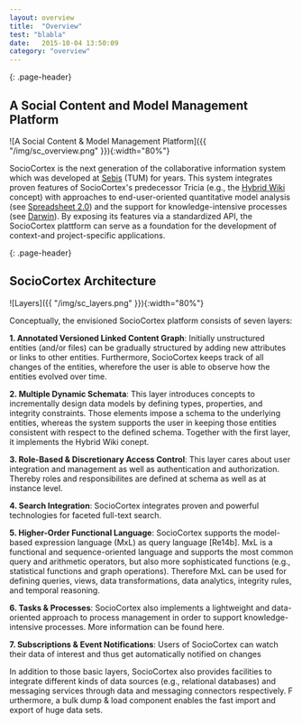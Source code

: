 ```yaml
---
layout: overview
title:  "Overview"
test: "blabla"
date:   2015-10-04 13:50:09
category: "overview"
---
```

{: .page-header}
## A Social Content and Model Management Platform

![A Social Content & Model Management Platform]({{ "/img/sc_overview.png" }}){:width="80%"}

SocioCortex is the next generation of the collaborative information system which was developed at [Sebis](wwwmatthes.in.tum.de) (TUM) for years. 
This system integrates proven features of SocioCortex's predecessor Tricia (e.g., the [Hybrid Wiki](https://wwwmatthes.in.tum.de/pages/1xy6w6pb8rf9j/Hybrid-Wikis) concept) 
with approaches to end-user-oriented quantitative model analysis (see [Spreadsheet 2.0](https://wwwmatthes.in.tum.de/pages/7hfq7554s6yv/Spreadsheet-2.0-User-Oriented-Tools-for-Analyzing-Complex-linked-Data)) 
and the support for knowledge-intensive processes (see [Darwin](https://wwwmatthes.in.tum.de/pages/ectby2zxvydw/Darwin-Empowering-Users-to-Collaboratively-Structure-Knowledge-Intensive-Processes)). 
By exposing its features via a standardized API, the SocioCortex plattform can serve as a foundation for the development of context-and project-specific applications.


{: .page-header}
## SocioCortex Architecture


![Layers]({{ "/img/sc_layers.png" }}){:width="80%"}

Conceptually, the envisioned SocioCortex platform consists of seven layers:

**1. Annotated Versioned Linked Content Graph**: Initially unstructured entities (and/or files) can be gradually structured by adding new attributes or links to other entities. 
Furthermore, SocioCortex keeps track of all changes of the entities, wherefore the user is able to observe how the entities evolved over time. 

**2. Multiple Dynamic Schemata**: This layer introduces concepts to incrementally design data models by defining types, properties, and integrity constraints. 
Those elements impose a schema to the underlying entities, whereas the system supports the user in keeping those entities consistent with respect to the defined schema. 
Together with the first layer, it implements the Hybrid Wiki conept.

**3. Role-Based & Discretionary Access Control**: This layer cares about user integration and management as well as authentication and authorization. 
Thereby roles and responsibilites are defined at schema as well as at instance level.

**4. Search Integration**: SocioCortex integrates proven and powerful technologies for faceted full-text search.

**5. Higher-Order Functional Language**: SocioCortex supports the model-based expression language (MxL) as query language [Re14b]. 
MxL is a functional and sequence-oriented language and supports the most common query and arithmetic operators, but also more sophisticated functions (e.g., statistical functions and graph operations). 
Therefore MxL can be used for defining queries, views, data transformations, data analytics, integrity rules, and temporal reasoning.

**6. Tasks & Processes**: SocioCortex also implements a lightweight and data-oriented approach to process management in order to support knowledge-intensive processes. 
More information can be found here.

**7. Subscriptions & Event Notifications**: Users of SocioCortex can watch their data of interest and thus get automatically notified on changes

In addition to those basic layers, SocioCortex also provides facilities to integrate different kinds of data sources (e.g., relational databases) and messaging services through data and messaging connectors respectively. F
urthermore, a bulk dump & load component enables the fast import and export of huge data sets.
